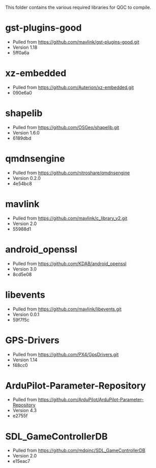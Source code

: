 This folder contains the various required libraries for QGC to compile.

# gst-plugins-good
* Pulled from https://github.com/mavlink/gst-plugins-good.git
* Version 1.18
* 5ff0a6a

# xz-embedded
* Pulled from https://github.com/Auterion/xz-embedded.git
* 090e6a0

# shapelib
* Pulled from https://github.com/OSGeo/shapelib.git
* Version 1.6.0
* 6189dbd

# qmdnsengine
* Pulled from https://github.com/nitroshare/qmdnsengine
* Version 0.2.0
* 4e54bc8

# mavlink
* Pulled from https://github.com/mavlink/c_library_v2.git
* Version 2.0
* 55988d1

# android_openssl
* Pulled from https://github.com/KDAB/android_openssl
* Version 3.0
* 8cd5e08

# libevents
* Pulled from https://github.com/mavlink/libevents.git
* Version 0.0.1
* 59f7f5c

# GPS-Drivers
* Pulled from https://github.com/PX4/GpsDrivers.git
* Version 1.14
* f48cc0

# ArduPilot-Parameter-Repository
* Pulled from https://github.com/ArduPilot/ArduPilot-Parameter-Repository
* Version 4.3
* e2755f

# SDL_GameControllerDB
* Pulled from https://github.com/mdqinc/SDL_GameControllerDB
* Version 2.0
* e15eac7
